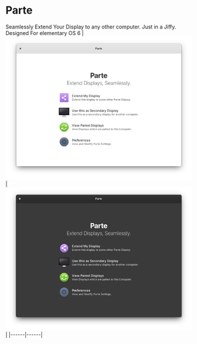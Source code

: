 # Parte
Seamlessly Extend Your Display to any other computer. Just in a Jiffy.
Designed For elementary OS 6
|![Parte Home](data/screenshots/PARTE_HOME_LIGHT.png)|![Parte Home](data/screenshots/PARTE_HOME.png)|
|------|------|
